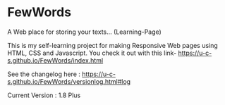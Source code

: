 # FewWords
A Web place for storing your texts... (Learning-Page)


This is my self-learning project for making Responsive Web pages using HTML, CSS and Javascript.
You check it out with this link- https://u-c-s.github.io/FewWords/index.html

See the changelog here : https://u-c-s.github.io/FewWords/versionlog.html#log

Current Version : 1.8 Plus
